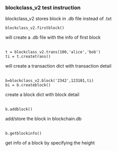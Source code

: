 ### blockclass_v2 test instruction</br>
blockclass_v2 stores block in .db file instead of .txt
```
blockclass_v2.firstblock() 
```
will create a .db file with the info of first block</br></br>

```
t = blockclass_v2.trans(100,'alice','bob')
ti = t.createtrans()
```
will create a transaction dict with transaction detail</br></br>

```
b=blockclass_v2.block('2342',123101,ti)
bi = b.createblock()
```
create a block dict with block detail</br></br>

```
b.addblock()
```
add/store the block in blockchain.db</br></br>

```
b.getblockinfo()
```
get info of a block by specifying the height
